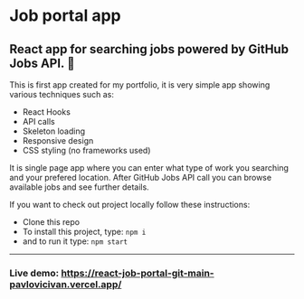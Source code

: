 # Job portal app

## React app for searching jobs powered by GitHub Jobs API. :briefcase:

This is first app created for my portfolio, it is very simple app showing various techniques such as:

- React Hooks
- API calls
- Skeleton loading
- Responsive design
- CSS styling (no frameworks used)

It is single page app where you can enter what type of work you searching and your prefered location.
After GitHub Jobs API call you can browse available jobs and see further details.

If you want to check out project locally follow these instructions:

- Clone this repo
- To install this project, type: `npm i`
- and to run it type: `npm start`

---

### Live demo: https://react-job-portal-git-main-pavlovicivan.vercel.app/

